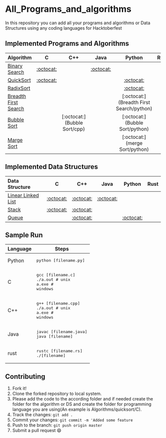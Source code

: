 # All_Programs_and_algorithms
In this repository you can add all your programs and algorithms or Data Structures using any coding languages for Hacktoberfest

## Implemented Programs and Algorithms

| Algorithm                                                                                       | C                                     | C++                                   | Java                                  | Python                                | Rust                                |
|:----------------------------------------------------------------------------------------------- |:-------------------------------------:|:-------------------------------------:|:-------------------------------------:|:-------------------------------------:|:-------------------------------------:|
| [Binary Search](https://en.wikipedia.org/wiki/Binary_search_algorithm)                          |  [:octocat:](binary_search/C)                                      |         |[:octocat:](binary_search/java)                                        |      |        |
| [QuickSort](https://en.wikipedia.org/wiki/Quicksort)                                            |[:octocat:](quicksort/C)                                       |                                       |                                        |[:octocat:](quicksort/python)          |        | [RadixSort](https://en.wikipedia.org/wiki/Radix_sort)                                            |                                       |[:octocat:](radixsort/C++)                                       |                                        |          |        |
[RadixSort](https://en.wikipedia.org/wiki/Radix_sort)                                            |                                       |                                      |                                        |[:octocat:](bubblesort/python)           |        |
[Breadth First Search](https://en.wikipedia.org/wiki/Radix_sort)                                            |                                       |                                      |                                        |[:octocat:](Breadth First Search/python)           |        |
[Bubble Sort](https://en.wikipedia.org/wiki/Radix_sort)                                            |                                       | [:octocat:](Bubble Sort/cpp)                                     |                                        |[:octocat:](Bubble Sort/python)           |        |
[Marge Sort](https://en.wikipedia.org/wiki/Radix_sort)                                            |                                       |                                     |                                        |[:octocat:](merge  Sort/python)           |        |

## Implemented Data Structures

| Data Structure                                                                                  | C                                     | C++                                   | Java                                  | Python                                | Rust                                |
|:----------------------------------------------------------------------------------------------- |:-------------------------------------:|:-------------------------------------:|:-------------------------------------:|:-------------------------------------:|:-------------------------------------:|
| [Linear Linked List](https://en.wikipedia.org/wiki/Linked_list)                                 | [:octocat:](linked_list/C)            | [:octocat:](linked_list/C++)                                         | [:octocat:](linked_list/java) |        |        |
| [Stack](https://en.wikipedia.org/wiki/Stack_(abstract_data_type))                               |[:octocat:](stack/C)                  | [:octocat:](stack/C++)                         |                |           |        |
| [Queue](https://en.wikipedia.org/wiki/Queue_(abstract_data_type))                               |             | [:octocat:](queue/C++)               |            |[:octocat:](queue/python)         |        |

## Sample Run

| Language        | Steps                                                                  |
| --------------- | ---------------------------------------------------------------------- |
| Python          | <pre>python [filename.py]</pre>                                        |
| C               | <pre>gcc [filename.c]<br>./a.out  # unix<br>a.exe  # windows</pre>     |
| C++             | <pre>g++ [filename.cpp]<br>./a.out # unix<br>a.exe # windows</pre>     |
| Java            | <pre>javac [filename.java]<br>java [filename]</pre>                    |
| rust            | <pre>rustc [filename.rs]<br>./[filename]</pre>                    |

## Contributing

1. Fork it!
2. Clone the forked repository to local system.
3. Please add the code to the according folder and if needed create the folder for the algorithm or DS and create the folder for programming language you are using(An example is Algorithms/quicksort/C).
4. Track the changes: `git add .`
5. Commit your changes: `git commit -m 'Added some feature`
6. Push to the branch: `git push origin master`
7. Submit a pull request :smile:
